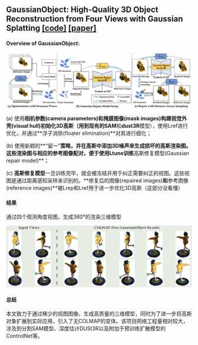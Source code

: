 ## GaussianObject: High-Quality 3D Object Reconstruction from Four Views with Gaussian Splatting [[code]](https://github.com/chensjtu/GaussianObject) [[paper]](https://arxiv.org/abs/2402.10259)

#### Overview of GaussianObject:

![image-20250307154823685](GaussianObject.assets/image-20250307154823685.png)

(a) 使用**相机参数(camera parameters)**和**掩膜图像(mask images)**构建**视觉外壳(visual hull)**初始化3D高斯（用到现有的**SAM**和**dust3R**模型），使用Lref进行优化，并通过**浮子消除(floater elimination)**对其进行细化；

(b) 使用新颖的**“留一”**策略，并在高斯中添加3D噪声来生成损坏的高斯渲染图。这些渲染图与相应的参考图像配对，便于使用Ltune训练**高斯修复模型(Gaussian repair model)**；

(c) **高斯修复模型**一旦训练完毕，就会被冻结并用于纠正需要纠正的视图。这些视图是通过距离感知采样来识别的。**修复后的图像(repaired images)**和**参考图像(reference images)**被Lrep和Lref用于进一步优化3D高斯（这部分没看懂）

#### **结果**

通过四个观测角度视图，生成360°的渲染三维模型

![image-20250311150809101](GaussianObject.assets/image-20250311150809101.png)

#### 总结

本文致力于通过稀少的视图图像，生成高质量的三维模型，同时为了进一步将高斯对象扩展到实际应用，引入了无COLMAP的变体。该项目网络工程量相对较大，涉及到分割SAM模型、深度估计DUSt3R以及附加于预训练扩散模型的ControlNet等。

